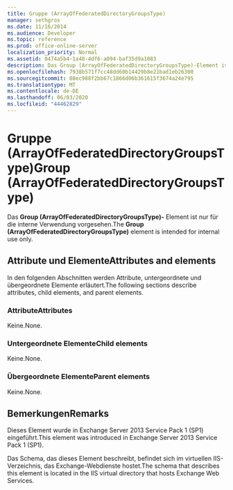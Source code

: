 ```yaml
---
title: Gruppe (ArrayOfFederatedDirectoryGroupsType)
manager: sethgros
ms.date: 11/16/2014
ms.audience: Developer
ms.topic: reference
ms.prod: office-online-server
localization_priority: Normal
ms.assetid: 0474a5b4-1a48-4df6-a094-baf35d9a1083
description: Das Group (ArrayOfFederatedDirectoryGroupsType)-Element ist nur für die interne Verwendung vorgesehen.
ms.openlocfilehash: 7938b571f7cc48dd60b14429b8e21bad1eb26300
ms.sourcegitcommit: 88ec988f2bb67c1866d06b361615f3674a24e795
ms.translationtype: MT
ms.contentlocale: de-DE
ms.lasthandoff: 06/03/2020
ms.locfileid: "44462829"
---
```

# <a name="group-arrayoffederateddirectorygroupstype"></a><span data-ttu-id="2a6ff-103">Gruppe (ArrayOfFederatedDirectoryGroupsType)</span><span class="sxs-lookup"><span data-stu-id="2a6ff-103">Group (ArrayOfFederatedDirectoryGroupsType)</span></span>

<span data-ttu-id="2a6ff-104">Das **Group (ArrayOfFederatedDirectoryGroupsType)-** Element ist nur für die interne Verwendung vorgesehen.</span><span class="sxs-lookup"><span data-stu-id="2a6ff-104">The **Group (ArrayOfFederatedDirectoryGroupsType)** element is intended for internal use only.</span></span> 

## <a name="attributes-and-elements"></a><span data-ttu-id="2a6ff-105">Attribute und Elemente</span><span class="sxs-lookup"><span data-stu-id="2a6ff-105">Attributes and elements</span></span>

<span data-ttu-id="2a6ff-106">In den folgenden Abschnitten werden Attribute, untergeordnete und übergeordnete Elemente erläutert.</span><span class="sxs-lookup"><span data-stu-id="2a6ff-106">The following sections describe attributes, child elements, and parent elements.</span></span>
  
### <a name="attributes"></a><span data-ttu-id="2a6ff-107">Attribute</span><span class="sxs-lookup"><span data-stu-id="2a6ff-107">Attributes</span></span>

<span data-ttu-id="2a6ff-108">Keine.</span><span class="sxs-lookup"><span data-stu-id="2a6ff-108">None.</span></span>
  
### <a name="child-elements"></a><span data-ttu-id="2a6ff-109">Untergeordnete Elemente</span><span class="sxs-lookup"><span data-stu-id="2a6ff-109">Child elements</span></span>

<span data-ttu-id="2a6ff-110">Keine.</span><span class="sxs-lookup"><span data-stu-id="2a6ff-110">None.</span></span>
  
### <a name="parent-elements"></a><span data-ttu-id="2a6ff-111">Übergeordnete Elemente</span><span class="sxs-lookup"><span data-stu-id="2a6ff-111">Parent elements</span></span>

<span data-ttu-id="2a6ff-112">Keine.</span><span class="sxs-lookup"><span data-stu-id="2a6ff-112">None.</span></span>
  
## <a name="remarks"></a><span data-ttu-id="2a6ff-113">Bemerkungen</span><span class="sxs-lookup"><span data-stu-id="2a6ff-113">Remarks</span></span>

<span data-ttu-id="2a6ff-114">Dieses Element wurde in Exchange Server 2013 Service Pack 1 (SP1) eingeführt.</span><span class="sxs-lookup"><span data-stu-id="2a6ff-114">This element was introduced in Exchange Server 2013 Service Pack 1 (SP1).</span></span>
  
<span data-ttu-id="2a6ff-115">Das Schema, das dieses Element beschreibt, befindet sich im virtuellen IIS-Verzeichnis, das Exchange-Webdienste hostet.</span><span class="sxs-lookup"><span data-stu-id="2a6ff-115">The schema that describes this element is located in the IIS virtual directory that hosts Exchange Web Services.</span></span>
  

